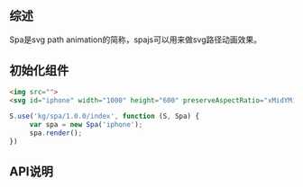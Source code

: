 ## 综述

Spa是svg path animation的简称，spajs可以用来做svg路径动画效果。


## 初始化组件

```html
<img src="">
<svg id="iphone" width="1000" height="600" preserveAspectRatio="xMidYMid meet" viewBox="0 0 1000 600" fill="none" stroke="#fff">...</svg>
```

```javascript
S.use('kg/spa/1.0.0/index', function (S, Spa) {
     var spa = new Spa('iphone');
     spa.render();
})
```

## API说明
